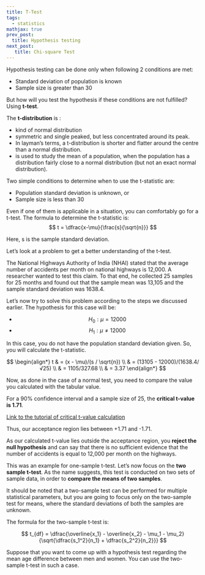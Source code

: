 ```yaml
---
title: T-Test
tags:
  - statistics
mathjax: true
prev_post: 
  title: Hypothesis testing
next_post: 
   title: Chi-square Test
---
```


Hypothesis testing can be done only when following 2 conditions are met:

+ Standard deviation of population is known
+ Sample size is greater than 30

But how will you test the hypothesis if these conditions are not fulfilled? Using **t-test**.

The **t-distribution** is :
<!--more-->
+ kind of normal distribution
+ symmetric and single peaked, but less concentrated around its peak.
+ In layman’s terms, a t-distribution is shorter and flatter around the centre than a normal distribution.
+ is used to study the mean of a population, when the population has a distribution fairly close to a normal distribution (but not an exact normal distribution).

Two simple conditions to determine when to use the t-statistic are:

+ Population standard deviation is unknown, or
+ Sample size is less than 30

Even if one of them is applicable in a situation, you can comfortably go for a t-test. The formula to determine the t-statistic is:  
$$ t = \dfrac{x-\mu}{\frac{s}{\sqrt{n}}} $$

Here, s is the sample standard deviation.

Let’s look at a problem to get a better understanding of the t-test.

The National Highways Authority of India (NHAI) stated that the average number of accidents per month on national highways is 12,000. A researcher wanted to test this claim. To that end, he  collected 25 samples for 25 months and found out that the sample mean was 13,105 and the sample standard deviation was 1638.4.

Let’s now try to solve this problem according to the steps we discussed earlier.
The hypothesis for this case will be:

+ $$ H_0: μ=12000 $$
+ $$ H_1: μ \ne 12000 $$

In this case, you do not have the population standard deviation given. So, you will calculate the t-statistic.

$$
\begin{align*}
t & = (x - \mu)/(s / \sqrt{n}) \\
& = (13105 - 12000)/(1638.4/√25) \\
& = 1105/327.68 \\
& = 3.37
\end{align*}
$$

Now, as done in the case of a normal test, you need to compare the value you calculated with the tabular value.

For a 90% confidence interval and a sample size of 25, the **critical t-value is 1.71**.

[Link to the tutorial of critical t-value calculation](http://www.dummies.com/education/math/statistics/how-to-find-t-values-for-confidence-intervals/)

Thus, our acceptance region lies between +1.71 and -1.71.

As our calculated t-value lies outside the acceptance region, you **reject the null hypothesis** and can say that there is no sufficient evidence that the number of accidents is equal to 12,000 per month on the highways.

This was an example for one-sample t-test. Let’s now focus on the **two sample t-test**. As the name suggests, this test is conducted on two sets of sample data, in order to **compare the means of two samples**.

It should be noted that a two-sample test can be performed for multiple statistical parameters, but you are going to focus only on the two-sample test for means, where the standard deviations of both the samples are unknown.

The formula for the two-sample t-test is:

$$ t_{df} = \dfrac{\overline{x_1} - \overline{x_2} - \mu_1 - \mu_2}{\sqrt{\dfrac{s_1^2}{n_1} + \dfrac{s_2^2}{n_2}}} $$

Suppose that you want to come up with a hypothesis test regarding the mean age difference between men and women. You can use the two-sample t-test in such a case.
